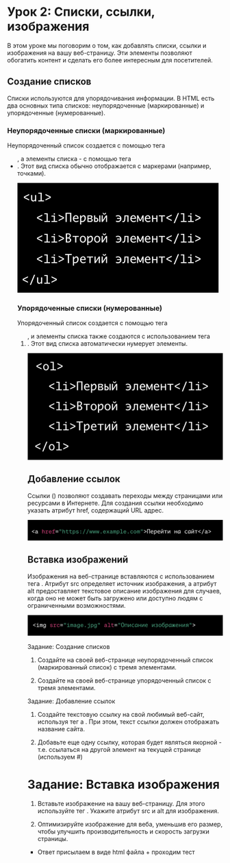 # Урок 2: Списки, ссылки, изображения

В этом уроке мы поговорим о том, как добавлять списки, ссылки и изображения на вашу веб-страницу. Эти элементы позволяют обогатить контент и сделать его более интересным для посетителей.

## Создание списков

Списки используются для упорядочивания информации. В HTML есть два основных типа списков: неупорядоченные (маркированные) и упорядоченные (нумерованные).

### Неупорядоченные списки (маркированные)

Неупорядоченный список создается с помощью тега <ul>, а элементы списка - с помощью тега <li>. Этот вид списка обычно отображается с маркерами (например, точками).

<img src="/FRONTEND_module_7/2. FRONTEND_module_2/les_2/image/1-1.png" alt="Пример">

### Упорядоченные списки (нумерованные)

Упорядоченный список создается с помощью тега <ol>, и элементы списка также создаются с использованием тега <li>. Этот вид списка автоматически нумерует элементы.

<img src="/FRONTEND_module_7/2. FRONTEND_module_2/les_2/image/1-2.png" alt="Пример">

## Добавление ссылок

Ссылки (<a>) позволяют создавать переходы между страницами или ресурсами в Интернете. Для создания ссылки необходимо указать атрибут href, содержащий URL адрес.

<img src="/FRONTEND_module_7/2. FRONTEND_module_2/les_2/image/1-3.png" alt="Пример">

## Вставка изображений

Изображения на веб-странице вставляются с использованием тега <img>. Атрибут src определяет источник изображения, а атрибут alt предоставляет текстовое описание изображения для случаев, когда оно не может быть загружено или доступно людям с ограниченными возможностями.

<img src="/FRONTEND_module_7/2. FRONTEND_module_2/les_2/image/1-4.png" alt="Пример">

Задание: Создание списков

1. Создайте на своей веб-странице неупорядоченный список (маркированный список) с тремя элементами.

2. Создайте на своей веб-странице упорядоченный список  с тремя элементами.



Задание: Добавление ссылок

1. Создайте текстовую ссылку на свой любимый веб-сайт, используя тег a . При этом, текст ссылки должен отображать название сайта.

2. Добавьте еще одну ссылку, которая будет являться якорной - т.е. ссылаться на другой элемент на текущей странице (используем #)



# Задание: Вставка изображения

1. Вставьте изображение на вашу веб-страницу. Для этого используйте тег . Укажите атрибут src и alt для изображения.

2. Оптимизируйте изображение для веба, уменьшив его размер, чтобы улучшить производительность и скорость загрузки страницы.

- Ответ присылаем в виде html файла + проходим тест

